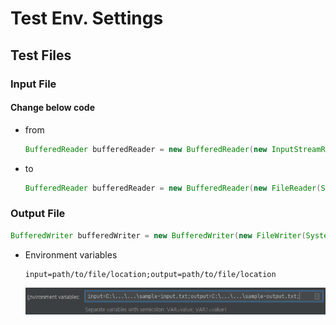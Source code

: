 # Test Env. Settings
## Test Files
### Input File
#### Change below code
- from
  ```java
  BufferedReader bufferedReader = new BufferedReader(new InputStreamReader(System.in));
  ```
- to
  ```java
  BufferedReader bufferedReader = new BufferedReader(new FileReader(System.getenv("input")));
  ```
### Output File
```java
BufferedWriter bufferedWriter = new BufferedWriter(new FileWriter(System.getenv("output")));
```
- Environment variables
  ```
  input=path/to/file/location;output=path/to/file/location
  ```
  ![img.png](img.png)
